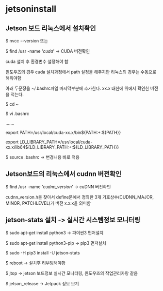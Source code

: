 # jetsoninstall

## Jetson 보드 리눅스에서 설치확인 

$ nvcc --version 또는

$ find /usr -name '*cuda*' -> CUDA 버전확인

cuda 설치 후 환경변수 설정해야 함

윈도우즈의 경우 cuda 설치과정에서 path 설정을 해주지만 리눅스의 경우는 수동으로 해줘야함

아래 두문장을 ~/.bashrc파일 마지막부분에 추가한다. xx.x 대신에 위에서 확인한 버전을 적는다.

$ cd ~

$ vi .bashrc

.......

export PATH=/usr/local/cuda-xx.x/bin${PATH:+:${PATH}}

export LD_LIBRARY_PATH=/usr/local/cuda-xx.x/lib64${LD_LIBRARY_PATH:+:${LD_LIBRARY_PATH}}

$ source .bashrc -> 변경내용 바로 적용

## Jetson보드의 리눅스에서 cudnn 버전확인

$ find /usr -name '*cudnn_version*' -> cuDNN 버전확인

cudnn_version.h을 찾아서 define문에서 정의한 3개 기호상수(CUDNN_MAJOR, MINOR, PATCHLEVEL)가 버전 x.x.x을 의미함

## jetson-stats 설치 -> 실시간 시스템정보 모니터링

$ sudo apt-get install python3 -> 파이썬3 먼저설치

$ sudo apt-get install python3-pip -> pip3 먼저설치

$ sudo -H pip3 install -U jetson-stats

$ reboot  -> 설치후 리부팅해야함

$ jtop -> jetson 보드정보 실시간 모니터링, 윈도우즈의 작업관리자랑 같음

$ jetson_release -> Jetpack 정보 보기
